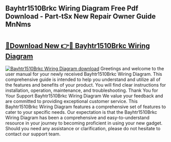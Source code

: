 ## Bayhtr1510Brkc Wiring Diagram Free Pdf Download - Part-tSx New Repair Owner Guide MnNms

# <h2><a href="http://dfhhsoi.blite.top/?on=Bayhtr1510Brkc+Wiring+Diagram">🔗Download New 👉🔴 Bayhtr1510Brkc Wiring Diagram</a></h2>

[![Bayhtr1510Brkc Wiring Diagram download](https://i.imgur.com/lujVjoI.png)](http://dfhhsoi.blite.top/?on=Bayhtr1510Brkc+Wiring+Diagram)
Greetings and welcome to the user manual for your newly received Bayhtr1510Brkc Wiring Diagram. This comprehensive guide is intended to help you understand and utilize all of the features and benefits of your product. You will find clear instructions for installation, operation, maintenance, and troubleshooting. Thank You for Your Support Bayhtr1510Brkc Wiring Diagram We value your feedback and are committed to providing exceptional customer service. This Bayhtr1510Brkc Wiring Diagram features a comprehensive set of features to cater to your specific needs. Our expectation is that the Bayhtr1510Brkc Wiring Diagram has been a comprehensive and easy-to-understand resource in your journey to becoming proficient in using your new gadget. Should you need any assistance or clarification, please do not hesitate to contact our support team.

